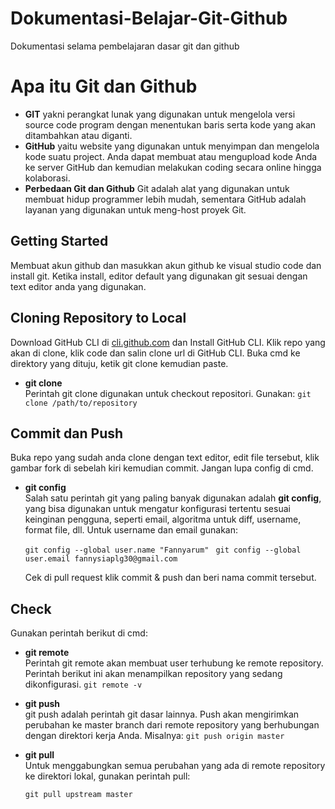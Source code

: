 # Dokumentasi-Belajar-Git-Github
Dokumentasi selama pembelajaran dasar git dan github

# Apa itu Git dan Github
 - **GIT** yakni perangkat lunak yang digunakan untuk mengelola versi source code program dengan menentukan baris serta kode yang akan ditambahkan atau diganti. 
- **GitHub** yaitu website  yang digunakan untuk menyimpan dan mengelola kode suatu project. Anda dapat membuat atau mengupload kode Anda ke server  GitHub dan kemudian melakukan coding secara online hingga kolaborasi.
- **Perbedaan Git dan Github** Git adalah alat yang digunakan untuk membuat hidup programmer lebih mudah, sementara GitHub adalah layanan yang digunakan untuk meng-host proyek Git. 

## Getting Started
Membuat akun github dan masukkan akun github ke visual studio code dan install git. Ketika install, editor default yang digunakan git sesuai dengan text editor anda yang digunakan.

## Cloning Repository to Local

Download GitHub CLI di [cli.github.com](https://cli.github.com/) dan Install GitHub CLI. Klik repo yang akan di clone, klik code dan salin clone url di GitHub CLI. Buka cmd ke direktory yang dituju, ketik git clone kemudian paste. 
-   **git clone**  
    Perintah git clone digunakan untuk checkout repositori.  Gunakan:
    ``git clone /path/to/repository``

## Commit dan Push

Buka repo yang sudah anda clone dengan text editor, edit file tersebut, klik gambar fork di sebelah kiri kemudian commit. Jangan lupa config di cmd.
-   **git config**  
    Salah satu perintah git yang paling banyak digunakan adalah  **git config**, yang bisa digunakan untuk mengatur konfigurasi tertentu sesuai keinginan pengguna, seperti email, algoritma untuk diff, username, format file, dll. Untuk username dan email gunakan: 
    
    ``git config --global user.name "Fannyarum"``
   `` git config --global user.email fannysiaplg30@gmail.com``
   
    Cek di pull request klik commit & push dan beri nama commit tersebut.

## Check 
Gunakan perintah berikut di cmd:
- **git remote**  
Perintah git remote akan membuat user terhubung ke remote repository. Perintah berikut ini akan menampilkan repository yang sedang dikonfigurasi.
``git remote -v``

-   **git push**  
    git push adalah perintah git dasar lainnya. Push akan mengirimkan perubahan ke master branch dari remote repository yang berhubungan dengan direktori kerja Anda. Misalnya:
``git push origin master``
-   **git pull**  
    Untuk menggabungkan semua perubahan yang ada di remote repository ke direktori lokal, gunakan perintah pull:
    
    ``git pull upstream master``
